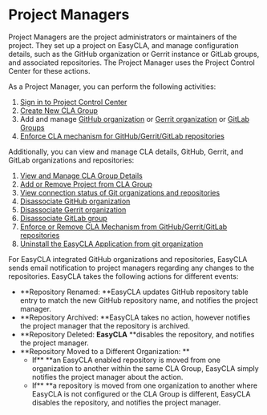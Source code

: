 # Project Managers

Project Managers are the project administrators or maintainers of the project. They set up a project on EasyCLA, and manage configuration details, such as the GitHub organization or Gerrit instance or GitLab groups, and associated repositories. The Project Manager uses the Project Control Center for these actions.

As a Project Manager, you can perform the following activities:

1. [Sign in to Project Control Center](sign-in-to-project-control-center.md)
2. [Create New CLA Group](create-new-cla-group.md)
3. Add and manage [GitHub organization](add-and-manage-github-organizations.md) or [Gerrit organization](add-and-manage-gerrit-organizations.md) or [GitLab Groups](add-and-manage-gitlab-groups.md)
4. [Enforce CLA mechanism for GitHub/Gerrit/GitLab repositories](enforce-or-remove-cla-mechanism.md)

Additionally, you can view and manage CLA details, GitHub, Gerrit, and GitLab organizations and repositories:

1. [View and Manage CLA Group Details](view-and-manage-cla-group-details.md)
2. [Add or Remove Project from CLA Group](add-or-remove-a-project-from-cla-group.md)
3. [View connection status of Git organizations and repositories](view-connection-status-of-git-organizations-and-repositories.md)
4. [Disassociate GitHub organization](add-and-manage-github-organizations.md#disassociate-github-organization)
5. [Disassociate Gerrit organization](add-and-manage-gerrit-organizations.md#disassociate-gerrit-organization)
6. [Disassociate GitLab group](add-and-manage-gitlab-groups.md#disassociate-gitlab-groups)
7. [Enforce or Remove CLA Mechanism from GitHub/Gerrit/GitLab repositories](enforce-or-remove-cla-mechanism.md)
8. [Uninstall the EasyCLA Application from git organization](uninstall-the-easycla-application.md)

For EasyCLA integrated GitHub organizations and repositories, EasyCLA sends email notification to project managers regarding any changes to the repositories. EasyCLA takes the following actions for different events:

* **Repository Renamed: **EasyCLA updates GitHub repository table entry to match the new GitHub repository name, and notifies the project manager.
* **Repository Archived: **EasyCLA takes no action, however notifies the project manager that the repository is archived.
* **Repository Deleted: **EasyCLA** **disables the repository, and notifies the project manager.
* **Repository Moved to a Different Organization: **
  * If** **an EasyCLA enabled repository is moved from one organization to another within the same CLA Group, EasyCLA simply notifies the project manager about the action.
  * If** **a repository is moved from one organization to another where EasyCLA is not configured or the CLA Group is different, EasyCLA disables the repository, and notifies the project manager.
